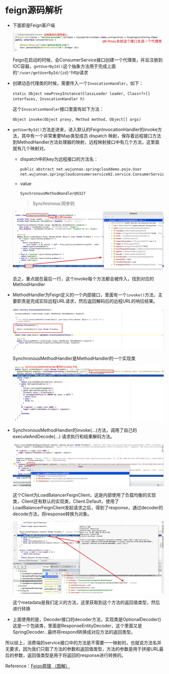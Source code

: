 # feign源码解析

- 下面即是Feign客户端

  ![image-20210807215604829](feign%E6%BA%90%E7%A0%81assets/image-20210807215604829.png)

  Feign在启动的时候，会ConsumerService接口创建一个代理类，并且注册到IOC容器，`getUserById()`这个抽象方法用于完成上面的`"/user/getUserById/{id}"`http请求

- 创建动态代理类的时候，需要传入一个`InvocationHandler`，如下：

  `static Object newProxyInstance(ClassLoader loader, Class<?>[] interfaces, InvocationHandler h)`

  这个`InvocationHandler`接口里面有如下方法：

  `Object invoke(Object proxy, Method method, Object[] args)`

- `getUserById()`方法走进来，进入默认的FeignInvocationHandler的invoke方法，其中有一个非常重要Map类型成员 dispatch 映射，保存着远程接口方法到MethodHandler方法处理器的映射，远程映射接口中有几个方法，这里面就有几个映射对。

  - dispatch中的key为远程接口的方法名：

    ```
    public abstract net.wujunnan.springclouddemo.pojo.User net.wujunnan.springcloudconsumerservice02.service.ConsumerService.getUserById(java.lang.Integer)
    ```

  - value

    ```
    SynchronousMethodHandler@9327
    ```

    > Synchronous:同步的

  ![image-20201218122059531](feign%E6%BA%90%E7%A0%81assets/image-20201218122059531.png)

  总之，重点就在最后一行，这个invoke每个方法都会被传入，找到对应的MethodHandler

- MethodHandler为Feign定义的一个内部接口，里面有一个`invoke()`方法，主要职责是完成实际远程URL请求，然后返回解码后的远程URL的响应结果。

  ![image-20201218123415870](feign%E6%BA%90%E7%A0%81assets/image-20201218123415870.png)

  SynchronousMethodHandler是MethodHandler的一个实现类

  ![image-20201218124531125](feign%E6%BA%90%E7%A0%81assets/image-20201218124531125.png)

- SynchronousMethodHandler的invoke(…)方法，调用了自己的executeAndDecode(…) 请求执行和结果解码方法。

  ![image-20201218132204044](feign%E6%BA%90%E7%A0%81assets/image-20201218132204044.png)

  这个Client为LoadBalancerFeignClient，这是内部使用了负载均衡的实现类，Client还有默认的实现类，Client.Default，使用了LoadBalancerFeignClient发起请求之后，得到了response，通过decoder的decode方法，将response转换为对象。

  ![image-20201218134352169](feign%E6%BA%90%E7%A0%81assets/image-20201218134352169.png)

  这个metadata是我们定义的方法，这里获取到这个方法的返回值类型，然后进行转换

- 上面使用的是，Decoder接口的decoder方法，实现类是OptionalDecoder()这是一个包装类，里面是ResponseEntityDecoder，这个里面又是SpringDecoder...最终将respond转换成对应方法的返回类型。

所以综上，消费端的service接口中的方法是不需要一一映射的，也就说方法名并无要求，因为我们只取了方法的参数和返回值类型，方法的参数是用于拼接URL最后的参数，返回值类型是用于将返回的response进行转换的。

Reference：[Feign原理 （图解）](https://www.cnblogs.com/crazymakercircle/p/11965726.html)